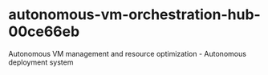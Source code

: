 # autonomous-vm-orchestration-hub-00ce66eb
Autonomous VM management and resource optimization - Autonomous deployment system

